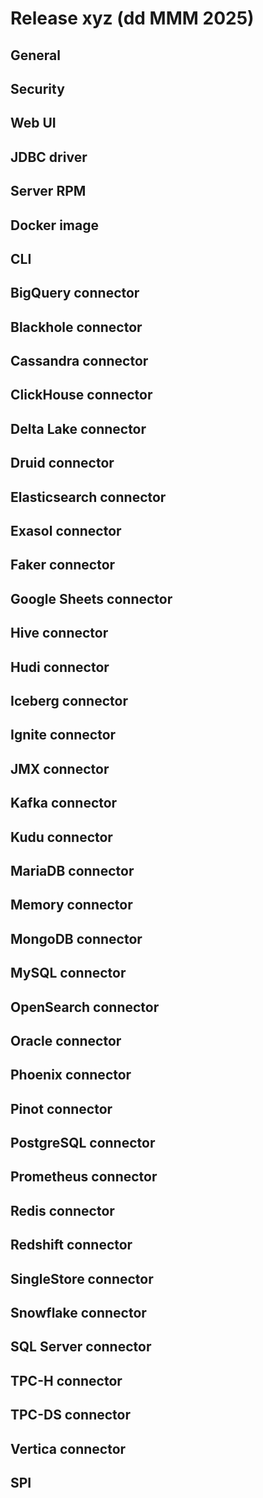 # Release xyz (dd MMM 2025)

## General

## Security

## Web UI

## JDBC driver

## Server RPM

## Docker image

## CLI

## BigQuery connector

## Blackhole connector

## Cassandra connector

## ClickHouse connector

## Delta Lake connector

## Druid connector

## Elasticsearch connector

## Exasol connector

## Faker connector

## Google Sheets connector

## Hive connector

## Hudi connector

## Iceberg connector

## Ignite connector

## JMX connector

## Kafka connector

## Kudu connector

## MariaDB connector

## Memory connector

## MongoDB connector

## MySQL connector

## OpenSearch connector

## Oracle connector

## Phoenix connector

## Pinot connector

## PostgreSQL connector

## Prometheus connector

## Redis connector

## Redshift connector

## SingleStore connector

## Snowflake connector

## SQL Server connector

## TPC-H connector

## TPC-DS connector

## Vertica connector

## SPI
